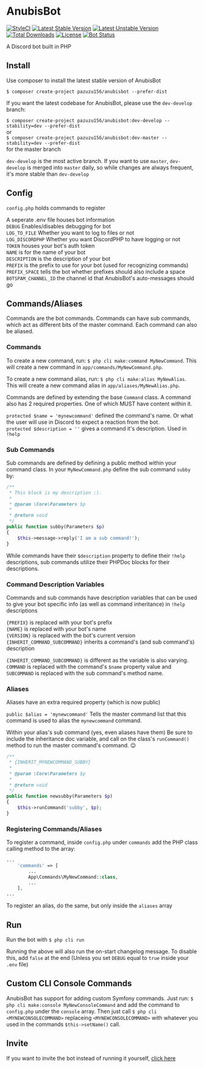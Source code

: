 # AnubisBot
[![StyleCI](https://styleci.io/repos/87753072/shield?branch=master)](https://styleci.io/repos/87753072)
[![Latest Stable Version](https://poser.pugx.org/pazuzu156/anubisbot/v/stable?format=flat-square)](https://packagist.org/packages/pazuzu156/anubisbot)
[![Latest Unstable Version](https://poser.pugx.org/pazuzu156/anubisbot/v/unstable?format=flat-square)](https://packagist.org/packages/pazuzu156/anubisbot)
[![Total Downloads](https://poser.pugx.org/pazuzu156/anubisbot/downloads?format=flat-square)](https://packagist.org/packages/pazuzu156/anubisbot)
[![License](https://poser.pugx.org/pazuzu156/anubisbot/license?format=flat-square)](https://packagist.org/packages/pazuzu156/anubisbot)
[![Bot Status](https://api.kalebklein.com/anubisbot_status)](https://api.kalebklein.com/anubisbot_status)

A Discord bot built in PHP

## Install
Use composer to install the latest stable version of AnubisBot

`$ composer create-project pazuzu156/anubisbot --prefer-dist`

If you want the latest codebase for AnubisBot, please use the `dev-develop` branch:

`$ composer create-project pazuzu156/anubisbot:dev-develop --stability=dev --prefer-dist`  
or  
`$ composer create-project pazuzu156/anubisbot:dev-master --stability=dev --prefer-dist`  
for the master branch

`dev-develop` is the most active branch. If you want to use `master`, `dev-develop` is merged into `master` daily, so while changes are always frequent, it's more stable than `dev-develop`

## Config
`config.php` holds commands to register 

A seperate .env file houses bot information  
`DEBUG` Enables/disables debugging for bot  
`LOG_TO_FILE` Whether you want to log to files or not  
`LOG_DISCORDPHP` Whether you want DiscordPHP to have logging or not  
`TOKEN` houses your bot's auth token  
`NAME` is for the name of your bot  
`DESCRIPTION` is the description of your bot  
`PREFIX` is the prefix to use for your bot (used for recognizing commands)  
`PREFIX_SPACE` tells the bot whether prefixes should also include a space  
`BOTSPAM_CHANNEL_ID` the channel id that AnubisBot's auto-messages should go

## Commands/Aliases
Commands are the bot commands. Commands can have sub commands, which act as different bits of the master command. Each command can also be aliased.

### Commands
To create a new command, run: `$ php cli make:command MyNewCommand`. This will create a new command in `app/commands/MyNewCommand.php`.

To create a new command alias, run: `$ php cli make:alias MyNewAlias`. This will create a new command alias in `app/aliases/MyNewAlias.php`.

Commands are defined by extending the base `Command` class. A command also has 2 required properties. One of which MUST have content within it.

`protected $name = 'mynewcommand'` defined the command's name. Or what the user will use in Discord to expect a reaction from the bot.  
`protected $description = ''` gives a command it's description. Used in `!help`

### Sub Commands
Sub commands are defined by defining a public method within your command class. In your `MyNewCommand.php` define the sub command `subby` by:   
```php
/**
 * This block is my description ;).
 *
 * @param \Core\Parameters $p
 *
 * @return void
 */
public function subby(Parameters $p)
{
    $this->message->reply('I am a sub command!');
}
```

While commands have their `$description` property to define their `!help` descriptions, sub commands utilize their PHPDoc blocks for their descriptions.

### Command Description Variables
Commands and sub commands have description variables that can be used to give your bot specific info (as well as command inheritance) in `!help` descriptions

`{PREFIX}` is replaced with your bot's prefix  
`{NAME}` is replaced with your bot's name  
`{VERSION}` is replaced with the bot's current version  
`{INHERIT_COMMAND_SUBCOMMAND}` inherits a command's (and sub command's) description

`{INHERIT_COMMAND_SUBCOMMAND}` is different as the variable is also varying. `COMMAND` is replaced with the command's `$name` property value and `SUBCOMMAND` is replaced with the sub command's method name.

### Aliases
Aliases have an extra required property (which is now public)

`public $alias = 'mynewcommand'` Tells the master command list that this command is used to alias the `mynewcommand` command.

Within your alias's sub command (yes, even aliases have them) Be sure to include the inheritance doc variable, and call on the class's `runCommand()` method to run the master command's command. :wink:

```php
/**
 * {INHERIT_MYNEWCOMMAND_SUBBY}
 *
 * @param \Core\Parameters $p
 *
 * @return void
 */
public function newsubby(Parameters $p)
{
    $this->runCommand('subby', $p);
}
```

### Registering Commands/Aliases
To register a command, inside `config.php` under `commands` add the PHP class calling method to the array:

```php
...
    'commands' => [
        ...
        App\Commands\MyNewCommand::class,
        ...
    ],
...
```

To register an alias, do the same, but only inside the `aliases` array

## Run
Run the bot with `$ php cli run`

Running the above will also run the on-start changelog message. To disable this, add `false` at the end (Unless you set `DEBUG` equal to `true` inside your `.env` file)

## Custom CLI Console Commands
AnubisBot has support for adding custom Symfony commands. Just run: `$ php cli make:console MyNewConsoleCommand` and add the command to `config.php` under the `console` array. Then just call `$ php cli <MYNEWCONSOLECOMMAND>` replaceing `<MYNEWCONSOLECOMMAND>` with whatever you used in the commands `$this->setName()` call.

## Invite
If you want to invite the bot instead of running it yourself, [click here](https://discordapp.com/oauth2/authorize?client_id=302580156176924672&scope=bot&permissions=36957190)
